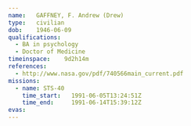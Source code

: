 ```yaml
---
name:	GAFFNEY, F. Andrew (Drew)
type:	civilian
dob:	1946-06-09
qualifications:
  - BA in psychology
  - Doctor of Medicine
timeinspace:	9d2h14m
references:
  - http://www.nasa.gov/pdf/740566main_current.pdf
missions:
  - name: STS-40
    time_start:   1991-06-05T13:24:51Z
    time_end:     1991-06-14T15:39:12Z
evas:
---
```

